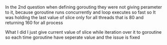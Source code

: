 In the 2nd question when defining gorouting they were not giving perameter to it, because goroutine runs concurrently 
and loop executes so fast so It was holding the last value of slice only for all threads that is 80 and returning 160 for all process

What I did
I just give current value of slice while iteration over it to goroutine so each time goroutine have seperate value and the issue is fixed
